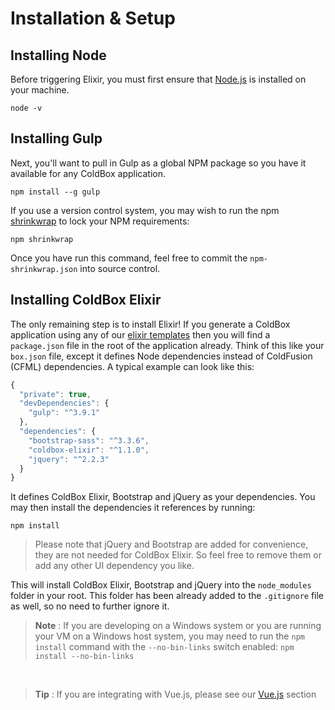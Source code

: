 # Installation & Setup

## Installing Node

Before triggering Elixir, you must first ensure that [Node.js](https://nodejs.org/en/) is installed on your machine.

```
node -v
```

## Installing Gulp

Next, you'll want to pull in Gulp as a global NPM package so you have it available for any ColdBox application.

```
npm install --g gulp
```

If you use a version control system, you may wish to run the npm [shrinkwrap](https://docs.npmjs.com/cli/shrinkwrap) to lock your NPM requirements:

```
npm shrinkwrap
```
 
Once you have run this command, feel free to commit the `npm-shrinkwrap.json` into source control.

## Installing ColdBox Elixir

The only remaining step is to install Elixir! If you generate a ColdBox application using any of our [elixir templates](https://github.com/coldbox-templates/) then you will find a `package.json` file in the root of the application already. Think of this like your `box.json` file, except it defines Node dependencies instead of ColdFusion (CFML) dependencies.  A typical example can look like this:


```js
{
  "private": true,
  "devDependencies": {
    "gulp": "^3.9.1"
  },
  "dependencies": {
    "bootstrap-sass": "^3.3.6",
    "coldbox-elixir": "^1.1.0",
    "jquery": "^2.2.3"
  }
}
```

It defines ColdBox Elixir, Bootstrap and jQuery as your dependencies.  You may then install the dependencies it references by running:

```
npm install
```

> Please note that jQuery and Bootstrap are added for convenience, they are not needed for ColdBox Elixir.  So feel free to remove them or add any other UI dependency you like.


This will install ColdBox Elixir, Bootstrap and jQuery into the `node_modules` folder in your root.  This folder has been already added to the `.gitignore` file as well, so no need to further ignore it.

> **Note** : If you are developing on a Windows system or you are running your VM on a Windows host system, you may need to run the `npm install` command with the `--no-bin-links` switch enabled: `npm install --no-bin-links`

<br>

> **Tip** : If you are integrating with Vue.js, please see our [Vue.js](https://github.com/ColdBox/elixir/wiki/Vue.js-Integration) section
